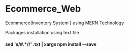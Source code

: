 # Ecommerce_Web
Ecommerce(Inventory System ) using MERN Technology



Packages installation using text file 
 #### sed 's/#.*//' <filename>.txt | xargs npm install --save
